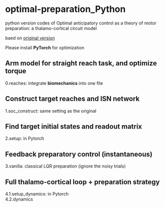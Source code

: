 # optimal-preparation_Python

python version codes of Optimal anticipatory control as a theory of motor preparation: a thalamo-cortical circuit model

baed on  [original version](https://github.com/hennequin-lab/optimal-preparation) 

Please install __PyTorch__ for optimization

## Arm model for straight reach task, and optimize torque
0.reaches: integrate __biomechanics__ into one file 

## Construct target reaches and ISN network
1.soc_construct: same setting as the original

## Find target initial states and readout matrix
2.setup: in Pytorch 

## Feedback preparatory control (instantaneous)
3.vanilla: classical LQR preparation (ignore the noisy trials)

## Full thalamo-cortical loop + preparation strategy
4.1.setup_dynamics: in Pytorch       
4.2.dynamics
